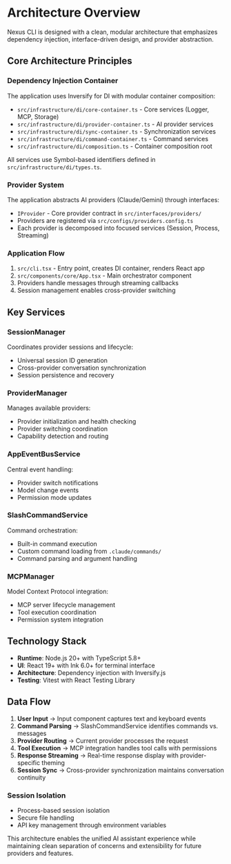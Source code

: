 # Architecture Overview

Nexus CLI is designed with a clean, modular architecture that emphasizes dependency injection, interface-driven design, and provider abstraction.

## Core Architecture Principles

### Dependency Injection Container

The application uses Inversify for DI with modular container composition:

- `src/infrastructure/di/core-container.ts` - Core services (Logger, MCP, Storage)
- `src/infrastructure/di/provider-container.ts` - AI provider services
- `src/infrastructure/di/sync-container.ts` - Synchronization services
- `src/infrastructure/di/command-container.ts` - Command services
- `src/infrastructure/di/composition.ts` - Container composition root

All services use Symbol-based identifiers defined in `src/infrastructure/di/types.ts`.

### Provider System

The application abstracts AI providers (Claude/Gemini) through interfaces:

- `IProvider` - Core provider contract in `src/interfaces/providers/`
- Providers are registered via `src/configs/providers.config.ts`
- Each provider is decomposed into focused services (Session, Process, Streaming)

### Application Flow

1. `src/cli.tsx` - Entry point, creates DI container, renders React app
2. `src/components/core/App.tsx` - Main orchestrator component
3. Providers handle messages through streaming callbacks
4. Session management enables cross-provider switching

## Key Services

### SessionManager

Coordinates provider sessions and lifecycle:

- Universal session ID generation
- Cross-provider conversation synchronization
- Session persistence and recovery

### ProviderManager

Manages available providers:

- Provider initialization and health checking
- Provider switching coordination
- Capability detection and routing

### AppEventBusService

Central event handling:

- Provider switch notifications
- Model change events
- Permission mode updates

### SlashCommandService

Command orchestration:

- Built-in command execution
- Custom command loading from `.claude/commands/`
- Command parsing and argument handling

### MCPManager

Model Context Protocol integration:

- MCP server lifecycle management
- Tool execution coordination
- Permission system integration

## Technology Stack

- **Runtime**: Node.js 20+ with TypeScript 5.8+
- **UI**: React 19+ with Ink 6.0+ for terminal interface
- **Architecture**: Dependency injection with Inversify.js
- **Testing**: Vitest with React Testing Library

## Data Flow

1. **User Input** → Input component captures text and keyboard events
2. **Command Parsing** → SlashCommandService identifies commands vs. messages
3. **Provider Routing** → Current provider processes the request
4. **Tool Execution** → MCP integration handles tool calls with permissions
5. **Response Streaming** → Real-time response display with provider-specific theming
6. **Session Sync** → Cross-provider synchronization maintains conversation continuity

### Session Isolation

- Process-based session isolation
- Secure file handling
- API key management through environment variables

This architecture enables the unified AI assistant experience while maintaining clean separation of concerns and extensibility for future providers and features.
